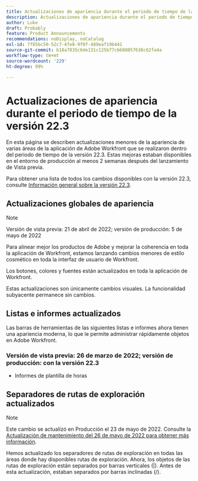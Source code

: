 ```yaml
---
title: Actualizaciones de apariencia durante el periodo de tiempo de la versión 22.3
description: Actualizaciones de apariencia durante el periodo de tiempo de la versión 22.3
author: Luke
draft: Probably
feature: Product Announcements
recommendations: noDisplay, noCatalog
exl-id: 7f85bc50-52c7-4fe8-9f0f-489eaf19b441
source-git-commit: b18a7835c6de131c125b77c6688057638c62fa4a
workflow-type: tm+mt
source-wordcount: '229'
ht-degree: 99%

---
```


# Actualizaciones de apariencia durante el periodo de tiempo de la versión 22.3

En esta página se describen actualizaciones menores de la apariencia de varias áreas de la aplicación de Adobe Workfront que se realizaron dentro del periodo de tiempo de la versión 22.3. Estas mejoras estaban disponibles en el entorno de producción al menos 2 semanas después del lanzamiento de Vista previa.

Para obtener una lista de todos los cambios disponibles con la versión 22.3, consulte [Información general sobre la versión 22.3](../../../product-announcements/product-releases/22.3-release-activity/22-3-release-overview.md).

## Actualizaciones globales de apariencia

>[!NOTE]
>
>Versión de vista previa: 21 de abril de 2022; versión de producción: 5 de mayo de 2022

Para alinear mejor los productos de Adobe y mejorar la coherencia en toda la aplicación de Workfront, estamos lanzando cambios menores de estilo cosmético en toda la interfaz de usuario de Workfront.

Los botones, colores y fuentes están actualizados en toda la aplicación de Workfront.

Estas actualizaciones son únicamente cambios visuales. La funcionalidad subyacente permanece sin cambios.

## Listas e informes actualizados

Las barras de herramientas de las siguientes listas e informes ahora tienen una apariencia moderna, lo que le permite administrar rápidamente objetos en Adobe Workfront.

### Versión de vista previa: 26 de marzo de 2022; versión de producción: con la versión 22.3

* Informes de plantilla de horas

## Separadores de rutas de exploración actualizados

>[!NOTE]
>
>Este cambio se actualizó en Producción el 23 de mayo de 2022. Consulte la [Actualización de mantenimiento del 26 de mayo de 2022 para obtener más información](https://experienceleague.adobe.com/en/docs/workfront/using/home).

Hemos actualizado los separadores de rutas de exploración en todas las áreas donde hay disponibles rutas de exploración. Ahora, los objetos de las rutas de exploración están separados por barras verticales (|). Antes de esta actualización, estaban separados por barras inclinadas (/).
